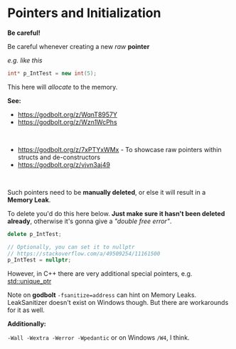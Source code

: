 # Pointers and Initialization

**Be careful!**

Be careful whenever creating a new _raw_ **pointer**

_e.g. like this_
```cpp
int* p_IntTest = new int(5);
```
This here will _allocate_ to the memory.


**See:**

* https://godbolt.org/z/WqnT8957Y
* https://godbolt.org/z/Wzn1WcPhs
<br>

* https://godbolt.org/z/7xPTYxWMx - To showcase raw pointers within structs and de-constructors
* https://godbolt.org/z/vjvn3aj49

<br>

Such pointers need to be **manually deleted**, or else it will result in a **Memory Leak**.

To delete you'd do this here below. **Just make sure it hasn't been deleted already**, otherwise it's gonna give a _"double free error"_.
```cpp
delete p_IntTest;

// Optionally, you can set it to nullptr
// https://stackoverflow.com/a/49509254/11161500
p_IntTest = nullptr;
```

However, in C++ there are very additional special pointers, e.g. [std::unique_ptr](https://en.cppreference.com/w/cpp/memory/unique_ptr.html)


Note on **godbolt** ``-fsanitize=address`` can hint on Memory Leaks. LeakSanitizer doesn't exist on Windows though.
But there are workarounds for it as well.

**Additionally:**

``-Wall -Wextra -Werror -Wpedantic``
or on Windows ``/W4``, I think.


<br>
<br>
<br>
